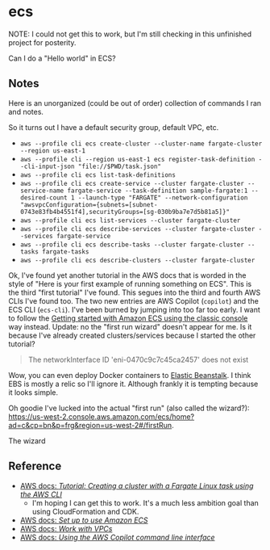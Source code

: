 # ecs

NOTE: I could not get this to work, but I'm still checking in this unfinished project for posterity.

Can I do a "Hello world" in ECS?


## Notes

Here is an unorganized (could be out of order) collection of commands I ran and notes.

So it turns out I have a default security group, default VPC, etc.

* `aws --profile cli ecs create-cluster --cluster-name fargate-cluster --region us-east-1`
* `aws --profile cli --region us-east-1 ecs register-task-definition --cli-input-json "file://$PWD/task.json"`
* `aws --profile cli ecs list-task-definitions`
* `aws --profile cli ecs create-service --cluster fargate-cluster --service-name fargate-service --task-definition sample-fargate:1 --desired-count 1 --launch-type "FARGATE" --network-configuration "awsvpcConfiguration={subnets=[subnet-0743e83fb4b4551f4],securityGroups=[sg-030b9ba7e7d5b81a5]}"`
* `aws --profile cli ecs list-services --cluster fargate-cluster`
* `aws --profile cli ecs describe-services --cluster fargate-cluster --services fargate-service`
* `aws --profile cli ecs describe-tasks --cluster fargate-cluster --tasks fargate-tasks`
* `aws --profile cli ecs describe-clusters --cluster fargate-cluster`

Ok, I've found yet another tutorial in the AWS docs that is worded in the style of "Here is your first example of running
something on ECS". This is the third "first tutorial" I've found. This segues into the third and fourth AWS CLIs I've found too.
The two new entries are AWS Copilot (`copilot`) and the ECS CLI (`ecs-cli`). I've been burned by jumping into too far too
early. I want to follow the [Getting started with Amazon ECS using the classic console
](https://docs.aws.amazon.com/AmazonECS/latest/developerguide/getting-started-console.html) way instead. Update: no the
"first run wizard" doesn't appear for me. Is it because I've already created clusters/services because I started the other
tutorial?


> The networkInterface ID 'eni-0470c9c7c45ca2457' does not exist

Wow, you can even deploy Docker containers to [Elastic Beanstalk](https://docs.aws.amazon.com/elasticbeanstalk/latest/dg/create_deploy_docker_ecs.html#create_deploy_docker_ecs_images).
I think EBS is mostly a relic so I'll ignore it. Although frankly it is tempting because it looks simple.

Oh goodie I've lucked into the actual "first run" (also called the wizard?): <https://us-west-2.console.aws.amazon.com/ecs/home?ad=c&cp=bn&p=frg&region=us-west-2#/firstRun>.

The wizard 

## Reference

* [AWS docs: *Tutorial: Creating a cluster with a Fargate Linux task using the AWS CLI*](https://docs.aws.amazon.com/AmazonECS/latest/developerguide/ECS_AWSCLI_Fargate.html#ECS_AWSCLI_Fargate_register_task_definition)
  * I'm hoping I can get this to work. It's a much less ambition goal than using CloudFormation and CDK.
* [AWS docs: *Set up to use Amazon ECS*](https://docs.aws.amazon.com/AmazonECS/latest/developerguide/get-set-up-for-amazon-ecs.html)
* [AWS docs: *Work with VPCs*](https://docs.aws.amazon.com/vpc/latest/userguide/working-with-vpcs.html)
* [AWS docs: *Using the AWS Copilot command line interface*](https://docs.aws.amazon.com/AmazonECS/latest/developerguide/AWS_Copilot.html)
